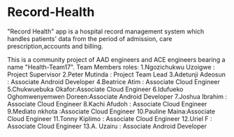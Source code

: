 # Record-Health
"Record Health" app is a hospital record management system which handles patients' data from the period of admission, care prescription,accounts and billing.

This is a community project of AAD engineers and ACE engineers bearing a name "Health-Team17".
Team Members roles:
1.Ngozichukwu Uzoigwe : Project Supervisor
2.Peter Mutinda : Project Team Lead
3.Adetunji Adeosun : Associate Android Developer
4.Beatrice Atim : Associate Cloud Engineer
5.Chukwuebuka Okafor:Associate Cloud Engineer
6.Idufueko Oghomwenyemwen Doreen:Associate Android Developer
7.Joshua Ibrahim : Associate Cloud Engineer
8.Kachi Afudoh : Associate Cloud Engineer
9.Mediato nkhota :Associate Cloud Engineer
10.Pauline Maina:Associate Cloud Engineer
11.Tonny Kiplimo : Associate Cloud Engineer
12.Uriel F : Associate Cloud Engineer
13.A. Uzairu : Associate Android Developer

